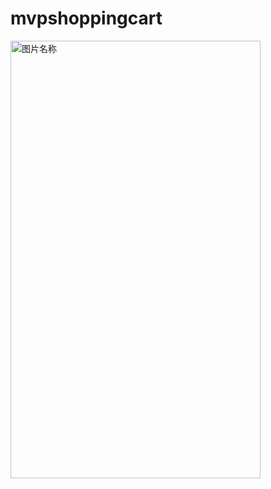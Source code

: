 # mvpshoppingcart

<img src="https://github.com/zhouz88/mvpshoppingcart/blob/mvp/Screenshot_1623899178.png" width = "400" height = "700" alt="图片名称" align=center />
